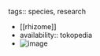 tags:: species, research

- [[rhizome]]
- availability:: tokopedia
- ![image](https://ipfs.io/ipfs/QmdWgyxzQsoC6YbHhMNPmmPrM1cRFrBSPbTr7v9oWXojB8)
